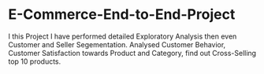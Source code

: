 # E-Commerce-End-to-End-Project
I this Project I have performed detailed Exploratory Analysis then even Customer and Seller Segementation. 
Analysed Customer Behavior, Customer Satisfaction towards Product and Category, find out Cross-Selling top 10 products.

